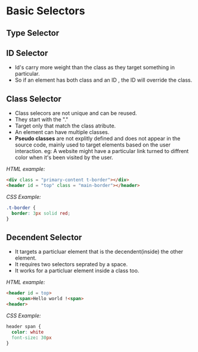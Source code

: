 # Basic Selectors 

## Type Selector 

## ID Selector 
* Id's carry more weight than the class as they target something in particular. 
* So if an element has both class and an ID , the ID will override the class.

## Class Selector 

* Class selecors are not unique and can be reused. 
* They start with the "."
* Target only that match the class atribute.
* An element can have multiple classes. 
* **Pseudo classes** are not explitly defined and does not appear in the source code, mainly used to target elements based on the user interaction.
eg: A website might have a particular link turned to diffrent color when it's been visited by the user. 

*HTML example:*
```HTML
<div class = "primary-content t-border"></div>
<header id = "top" class = "main-border"></header>
``` 
*CSS Example:* 
```CSS
.t-border {
  border: 3px solid red;
}
```
## Decendent Selector 

* It targets a particluar element that is the decendent(inside) the other element. 
* It requires two selectors seprated by a space. 
* It works for a particluar element inside a class too. 

*HTML example:*
```HTML
<header id = top>
    <span>Hello world !<span>
<header>
```
*CSS Example:* 
```css
header span {
  color: white 
  font-size: 30px 
}
```